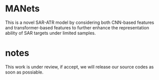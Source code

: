# MANets
This is a novel SAR-ATR model by considering both CNN-based features and transformer-based features to further enhance the representation ability of SAR targets under limited samples.









# notes
This work is under review, if accept, we will release our source codes as soon as possiable.
